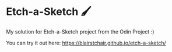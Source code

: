 # Etch-a-Sketch 🖌️
My solution for Etch-a-Sketch project from the Odin Project :) 

You can try it out here: https://blairstchair.github.io/etch-a-sketch/

